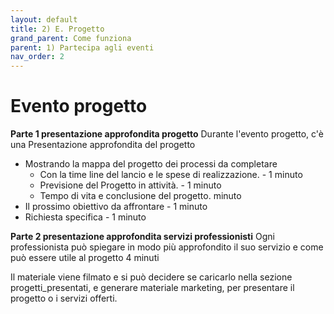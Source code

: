 ```yaml
---
layout: default
title: 2) E. Progetto
grand_parent: Come funziona
parent: 1) Partecipa agli eventi 
nav_order: 2
---
```


# Evento progetto


**Parte 1 presentazione approfondita progetto**
Durante l'evento progetto, c'è una Presentazione approfondita del progetto
- Mostrando la mappa del progetto dei processi da completare 
  - Con la time line del lancio e le spese di realizzazione. - 1 minuto
  - Previsione del Progetto in attività. - 1 minuto
  - Tempo di vita e conclusione del progetto.  minuto
- Il prossimo obiettivo da affrontare - 1 minuto 
- Richiesta specifica - 1 minuto


**Parte 2 presentazione approfondita servizi professionisti**
Ogni professionista può spiegare in modo più approfondito il suo servizio e come può essere utile al progetto 4 minuti


Il materiale viene filmato e si può decidere se caricarlo nella sezione progetti_presentati, e generare materiale marketing, per presentare il progetto o i servizi offerti.


